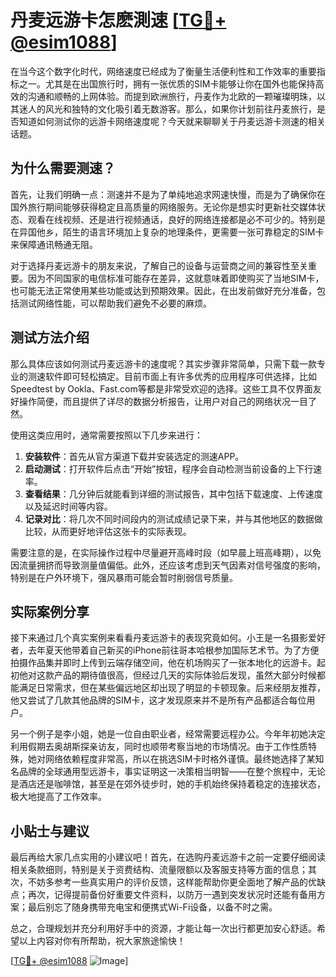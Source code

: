 # 丹麦远游卡怎麽測速 [[TG💪+ @esim1088](https://t.me/s/esim1088)]

在当今这个数字化时代，网络速度已经成为了衡量生活便利性和工作效率的重要指标之一。尤其是在出国旅行时，拥有一张优质的SIM卡能够让你在国外也能保持高效的沟通和顺畅的上网体验。而提到欧洲旅行，丹麦作为北欧的一颗璀璨明珠，以其迷人的风光和独特的文化吸引着无数游客。那么，如果你计划前往丹麦旅行，是否知道如何测试你的远游卡网络速度呢？今天就来聊聊关于丹麦远游卡测速的相关话题。

## 为什么需要测速？

首先，让我们明确一点：测速并不是为了单纯地追求网速快慢，而是为了确保你在国外旅行期间能够获得稳定且高质量的网络服务。无论你是想实时更新社交媒体状态、观看在线视频、还是进行视频通话，良好的网络连接都是必不可少的。特别是在异国他乡，陌生的语言环境加上复杂的地理条件，更需要一张可靠稳定的SIM卡来保障通讯畅通无阻。

对于选择丹麦远游卡的朋友来说，了解自己的设备与运营商之间的兼容性至关重要。因为不同国家的电信标准可能存在差异，这就意味着即使购买了当地SIM卡，也可能无法正常使用某些功能或达到预期效果。因此，在出发前做好充分准备，包括测试网络性能，可以帮助我们避免不必要的麻烦。

## 测试方法介绍

那么具体应该如何测试丹麦远游卡的速度呢？其实步骤非常简单，只需下载一款专业的测速软件即可轻松搞定。目前市面上有许多优秀的应用程序可供选择，比如Speedtest by Ookla、Fast.com等都是非常受欢迎的选择。这些工具不仅界面友好操作简便，而且提供了详尽的数据分析报告，让用户对自己的网络状况一目了然。

使用这类应用时，通常需要按照以下几步来进行：

1. **安装软件**：首先从官方渠道下载并安装选定的测速APP。
2. **启动测试**：打开软件后点击“开始”按钮，程序会自动检测当前设备的上下行速率。
3. **查看结果**：几分钟后就能看到详细的测试报告，其中包括下载速度、上传速度以及延迟时间等内容。
4. **记录对比**：将几次不同时间段内的测试成绩记录下来，并与其他地区的数据做比较，从而更好地评估这张卡的实际表现。

需要注意的是，在实际操作过程中尽量避开高峰时段（如早晨上班高峰期），以免因流量拥挤而导致测量值偏低。此外，还应该考虑到天气因素对信号强度的影响，特别是在户外环境下，强风暴雨可能会暂时削弱信号质量。

## 实际案例分享

接下来通过几个真实案例来看看丹麦远游卡的表现究竟如何。小王是一名摄影爱好者，去年夏天他带着自己新买的iPhone前往哥本哈根参加国际艺术节。为了方便拍摄作品集并即时上传到云端存储空间，他在机场购买了一张本地化的远游卡。起初他对这款产品的期待值很高，但经过几天的实际体验后发现，虽然大部分时候都能满足日常需求，但在某些偏远地区却出现了明显的卡顿现象。后来经朋友推荐，他又尝试了几款其他品牌的SIM卡，这才发现原来并不是所有产品都适合每位用户。

另一个例子是李小姐，她是一位自由职业者，经常需要远程办公。今年年初她决定利用假期去奥胡斯探亲访友，同时也顺带考察当地的市场情况。由于工作性质特殊，她对网络依赖程度非常高，所以在挑选SIM卡时格外谨慎。最终她选择了某知名品牌的全球通用型远游卡，事实证明这一决策相当明智——在整个旅程中，无论是酒店还是咖啡馆，甚至是在郊外徒步时，她的手机始终保持着稳定的连接状态，极大地提高了工作效率。

## 小贴士与建议

最后再给大家几点实用的小建议吧！首先，在选购丹麦远游卡之前一定要仔细阅读相关条款细则，特别是关于资费结构、流量限额以及客服支持等方面的信息；其次，不妨多参考一些真实用户的评价反馈，这样能帮助你更全面地了解产品的优缺点；再次，记得提前备份好重要文件资料，以防万一遇到突发状况时还能有备用方案；最后别忘了随身携带充电宝和便携式Wi-Fi设备，以备不时之需。

总之，合理规划并充分利用好手中的资源，才能让每一次出行都更加安心舒适。希望以上内容对你有所帮助，祝大家旅途愉快！

[[TG💪+ @esim1088](https://t.me/s/esim1088) ![Image](https://i.postimg.cc/4NQfJmqS/Snipaste-2025-05-13-00-14-12.png)]